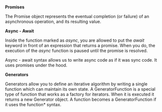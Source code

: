 **Promises**

The Promise object represents the eventual completion (or failure) of an asynchronous operation, and its resulting value.

**Async - Await**

Inside the function marked as *async*, you are allowed to put the *await* keyword in front of an
expression that returns a promise. When you do, the execution of the *async* function is paused
until the promise is resolved.

Async - await syntax allows us to write async code as if it was sync code. It uses promises under the hood.

**Generators**

Generators allow you to define an iterative algorithm by writing a single function 
which can maintain its own state.
A GeneratorFunction is a special type of function that works as a factory for iterators. 
When it is executed it returns a new Generator object. 
A function becomes a GeneratorFunction if it uses the function* syntax.